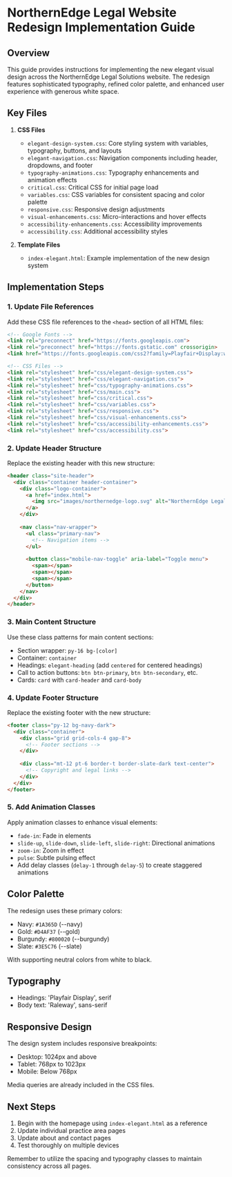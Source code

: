 # NorthernEdge Legal Website Redesign Implementation Guide

## Overview

This guide provides instructions for implementing the new elegant visual design across the NorthernEdge Legal Solutions website. The redesign features sophisticated typography, refined color palette, and enhanced user experience with generous white space.

## Key Files

1. **CSS Files**
   - `elegant-design-system.css`: Core styling system with variables, typography, buttons, and layouts
   - `elegant-navigation.css`: Navigation components including header, dropdowns, and footer 
   - `typography-animations.css`: Typography enhancements and animation effects
   - `critical.css`: Critical CSS for initial page load
   - `variables.css`: CSS variables for consistent spacing and color palette
   - `responsive.css`: Responsive design adjustments
   - `visual-enhancements.css`: Micro-interactions and hover effects
   - `accessibility-enhancements.css`: Accessibility improvements
   - `accessibility.css`: Additional accessibility styles

2. **Template Files**
   - `index-elegant.html`: Example implementation of the new design system

## Implementation Steps

### 1. Update File References

Add these CSS file references to the `<head>` section of all HTML files:

```html
<!-- Google Fonts -->
<link rel="preconnect" href="https://fonts.googleapis.com">
<link rel="preconnect" href="https://fonts.gstatic.com" crossorigin>
<link href="https://fonts.googleapis.com/css2?family=Playfair+Display:wght@400;500;600;700&family=Raleway:wght@300;400;500;600;700&display=swap" rel="stylesheet">

<!-- CSS Files -->
<link rel="stylesheet" href="css/elegant-design-system.css">
<link rel="stylesheet" href="css/elegant-navigation.css">
<link rel="stylesheet" href="css/typography-animations.css">
<link rel="stylesheet" href="css/main.css">
<link rel="stylesheet" href="css/critical.css">
<link rel="stylesheet" href="css/variables.css">
<link rel="stylesheet" href="css/responsive.css">
<link rel="stylesheet" href="css/visual-enhancements.css">
<link rel="stylesheet" href="css/accessibility-enhancements.css">
<link rel="stylesheet" href="css/accessibility.css">
```

### 2. Update Header Structure

Replace the existing header with this new structure:

```html
<header class="site-header">
  <div class="container header-container">
    <div class="logo-container">
      <a href="index.html">
        <img src="images/northernedge-logo.svg" alt="NorthernEdge Legal Solutions">
      </a>
    </div>
    
    <nav class="nav-wrapper">
      <ul class="primary-nav">
        <!-- Navigation items -->
      </ul>
      
      <button class="mobile-nav-toggle" aria-label="Toggle menu">
        <span></span>
        <span></span>
        <span></span>
      </button>
    </nav>
  </div>
</header>
```

### 3. Main Content Structure

Use these class patterns for main content sections:

- Section wrapper: `py-16 bg-[color]`
- Container: `container`
- Headings: `elegant-heading` (add `centered` for centered headings)
- Call to action buttons: `btn btn-primary`, `btn btn-secondary`, etc.
- Cards: `card` with `card-header` and `card-body`

### 4. Update Footer Structure

Replace the existing footer with the new structure:

```html
<footer class="py-12 bg-navy-dark">
  <div class="container">
    <div class="grid grid-cols-4 gap-8">
      <!-- Footer sections -->
    </div>
    
    <div class="mt-12 pt-6 border-t border-slate-dark text-center">
      <!-- Copyright and legal links -->
    </div>
  </div>
</footer>
```

### 5. Add Animation Classes

Apply animation classes to enhance visual elements:

- `fade-in`: Fade in elements
- `slide-up`, `slide-down`, `slide-left`, `slide-right`: Directional animations
- `zoom-in`: Zoom in effect
- `pulse`: Subtle pulsing effect
- Add delay classes (`delay-1` through `delay-5`) to create staggered animations

## Color Palette

The redesign uses these primary colors:

- Navy: `#1A365D` (--navy)
- Gold: `#D4AF37` (--gold)
- Burgundy: `#800020` (--burgundy)
- Slate: `#3E5C76` (--slate)

With supporting neutral colors from white to black.

## Typography

- Headings: 'Playfair Display', serif
- Body text: 'Raleway', sans-serif

## Responsive Design

The design system includes responsive breakpoints:

- Desktop: 1024px and above
- Tablet: 768px to 1023px
- Mobile: Below 768px

Media queries are already included in the CSS files.

## Next Steps

1. Begin with the homepage using `index-elegant.html` as a reference
2. Update individual practice area pages
3. Update about and contact pages
4. Test thoroughly on multiple devices

Remember to utilize the spacing and typography classes to maintain consistency across all pages.
